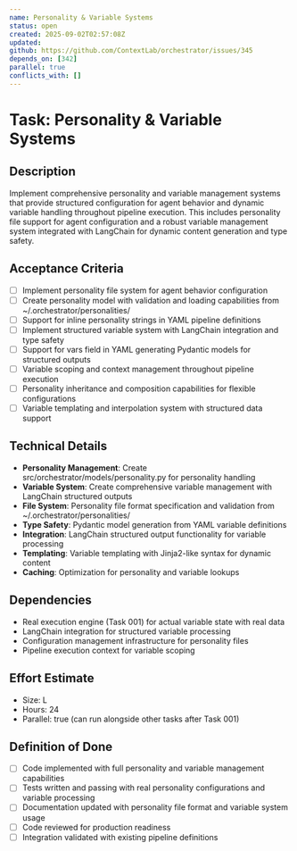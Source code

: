 ```yaml
---
name: Personality & Variable Systems
status: open
created: 2025-09-02T02:57:08Z
updated: 
github: https://github.com/ContextLab/orchestrator/issues/345
depends_on: [342]
parallel: true
conflicts_with: []
---
```


# Task: Personality & Variable Systems

## Description
Implement comprehensive personality and variable management systems that provide structured configuration for agent behavior and dynamic variable handling throughout pipeline execution. This includes personality file support for agent configuration and a robust variable management system integrated with LangChain for dynamic content generation and type safety.

## Acceptance Criteria
- [ ] Implement personality file system for agent behavior configuration
- [ ] Create personality model with validation and loading capabilities from ~/.orchestrator/personalities/
- [ ] Support for inline personality strings in YAML pipeline definitions
- [ ] Implement structured variable system with LangChain integration and type safety
- [ ] Support for vars field in YAML generating Pydantic models for structured outputs
- [ ] Variable scoping and context management throughout pipeline execution
- [ ] Personality inheritance and composition capabilities for flexible configurations
- [ ] Variable templating and interpolation system with structured data support

## Technical Details
- **Personality Management**: Create src/orchestrator/models/personality.py for personality handling
- **Variable System**: Create comprehensive variable management with LangChain structured outputs
- **File System**: Personality file format specification and validation from ~/.orchestrator/personalities/
- **Type Safety**: Pydantic model generation from YAML variable definitions
- **Integration**: LangChain structured output functionality for variable processing
- **Templating**: Variable templating with Jinja2-like syntax for dynamic content
- **Caching**: Optimization for personality and variable lookups

## Dependencies
- Real execution engine (Task 001) for actual variable state with real data
- LangChain integration for structured variable processing
- Configuration management infrastructure for personality files
- Pipeline execution context for variable scoping

## Effort Estimate
- Size: L
- Hours: 24
- Parallel: true (can run alongside other tasks after Task 001)

## Definition of Done
- [ ] Code implemented with full personality and variable management capabilities
- [ ] Tests written and passing with real personality configurations and variable processing
- [ ] Documentation updated with personality file format and variable system usage
- [ ] Code reviewed for production readiness
- [ ] Integration validated with existing pipeline definitions
